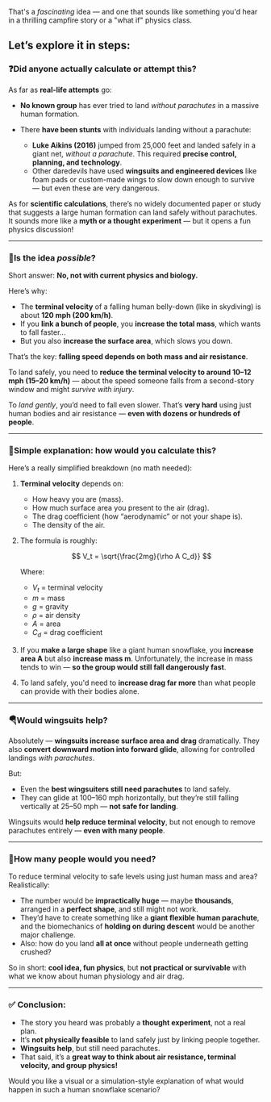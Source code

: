 That's a *fascinating* idea — and one that sounds like something you'd hear in a thrilling campfire story or a "what if" physics class.

## Let’s explore it in steps:

### ❓**Did anyone actually calculate or attempt this?**

As far as **real-life attempts** go:

* **No known group** has ever tried to land *without parachutes* in a massive human formation.
* There **have been stunts** with individuals landing without a parachute:

  * **Luke Aikins (2016)** jumped from 25,000 feet and landed safely in a giant net, *without a parachute*. This required **precise control, planning, and technology**.
  * Other daredevils have used **wingsuits and engineered devices** like foam pads or custom-made wings to slow down enough to survive — but even these are very dangerous.

As for **scientific calculations**, there’s no widely documented paper or study that suggests a large human formation can land safely without parachutes. It sounds more like a **myth or a thought experiment** — but it opens a fun physics discussion!

---

### 🧠**Is the idea *possible*?**

Short answer: **No, not with current physics and biology.**

Here’s why:

* The **terminal velocity** of a falling human belly-down (like in skydiving) is about **120 mph (200 km/h)**.
* If you **link a bunch of people**, you **increase the total mass**, which wants to fall faster...
* But you also **increase the surface area**, which slows you down.

That’s the key: **falling speed depends on both mass and air resistance**.

To land safely, you need to **reduce the terminal velocity to around 10–12 mph (15–20 km/h)** — about the speed someone falls from a second-story window and might *survive with injury*.

To *land gently*, you’d need to fall even slower. That’s **very hard** using just human bodies and air resistance — **even with dozens or hundreds of people**.

---

### 🧮**Simple explanation: how would you calculate this?**

Here’s a really simplified breakdown (no math needed):

1. **Terminal velocity** depends on:

   * How heavy you are (mass).
   * How much surface area you present to the air (drag).
   * The drag coefficient (how “aerodynamic” or not your shape is).
   * The density of the air.

2. The formula is roughly:

   $$
   V_t = \sqrt{\frac{2mg}{\rho A C_d}}
   $$

   Where:

   * $V_t$ = terminal velocity
   * $m$ = mass
   * $g$ = gravity
   * $\rho$ = air density
   * $A$ = area
   * $C_d$ = drag coefficient

3. If you **make a large shape** like a giant human snowflake, you **increase area A** but also **increase mass m**.
   Unfortunately, the increase in mass tends to win — **so the group would still fall dangerously fast**.

4. To land safely, you'd need to **increase drag far more** than what people can provide with their bodies alone.

---

### 🪂**Would wingsuits help?**

Absolutely — **wingsuits increase surface area and drag** dramatically.
They also **convert downward motion into forward glide**, allowing for controlled landings *with parachutes*.

But:

* Even the **best wingsuiters still need parachutes** to land safely.
* They can glide at 100–160 mph horizontally, but they’re still falling vertically at 25–50 mph — **not safe for landing**.

Wingsuits would **help reduce terminal velocity**, but not enough to remove parachutes entirely — **even with many people**.

---

### 🧮**How many people would you need?**

To reduce terminal velocity to safe levels using just human mass and area? Realistically:

* The number would be **impractically huge** — maybe **thousands**, arranged in a **perfect shape**, and still might not work.
* They’d have to create something like a **giant flexible human parachute**, and the biomechanics of **holding on during descent** would be another major challenge.
* Also: how do you land **all at once** without people underneath getting crushed?

So in short: **cool idea, fun physics**, but **not practical or survivable** with what we know about human physiology and air drag.

---

### ✅ **Conclusion:**

* The story you heard was probably a **thought experiment**, not a real plan.
* It’s **not physically feasible** to land safely just by linking people together.
* **Wingsuits help**, but still need parachutes.
* That said, it’s a **great way to think about air resistance, terminal velocity, and group physics!**

Would you like a visual or a simulation-style explanation of what would happen in such a human snowflake scenario?
